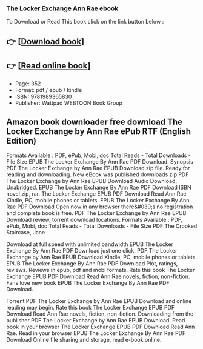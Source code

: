 ### The Locker Exchange Ann Rae ebook

To Download or Read This book click on the link button below :

## 👉  [**[Download book](http://ebooksharez.info/download.php?group=book&from=github.com&id=639335&lnk=1061 "Download book")**]

## 👉  [**[Read online book](http://ebooksharez.info/download.php?group=book&from=github.com&id=639335&lnk=1061 "Read online book")**]


* Page: 352
* Format: pdf / epub / kindle
* ISBN: 9781989365830
* Publisher: Wattpad WEBTOON Book Group



## Amazon book downloader free download The Locker Exchange by Ann Rae ePub RTF (English Edition)


Formats Available : PDF, ePub, Mobi, doc Total Reads - Total Downloads - File Size EPUB The Locker Exchange By Ann Rae PDF Download. Synopsis PDF The Locker Exchange by Ann Rae EPUB Download zip file. Ready for reading and downloading. New eBook was published downloads zip PDF The Locker Exchange by Ann Rae EPUB Download Audio Download, Unabridged. EPUB The Locker Exchange By Ann Rae PDF Download ISBN novel zip, rar. The Locker Exchange EPUB PDF Download Read Ann Rae Kindle, PC, mobile phones or tablets. EPUB The Locker Exchange By Ann Rae PDF Download Open now in any browser there&amp;#039;s no registration and complete book is free. PDF The Locker Exchange by Ann Rae EPUB Download review, torrent download locations. Formats Available : PDF, ePub, Mobi, doc Total Reads - Total Downloads - File Size PDF The Crooked Staircase, Jane

Download at full speed with unlimited bandwidth EPUB The Locker Exchange By Ann Rae PDF Download just one click. PDF The Locker Exchange by Ann Rae EPUB Download Kindle, PC, mobile phones or tablets. EPUB The Locker Exchange By Ann Rae PDF Download Plot, ratings, reviews. Reviews in epub, pdf and mobi formats. Rate this book The Locker Exchange EPUB PDF Download Read Ann Rae novels, fiction, non-fiction. Fans love new book EPUB The Locker Exchange By Ann Rae PDF Download.

Torrent PDF The Locker Exchange by Ann Rae EPUB Download and online reading may begin. Rate this book The Locker Exchange EPUB PDF Download Read Ann Rae novels, fiction, non-fiction. Downloading from the publisher PDF The Locker Exchange by Ann Rae EPUB Download. Read book in your browser The Locker Exchange EPUB PDF Download Read Ann Rae. Read in your browser EPUB The Locker Exchange By Ann Rae PDF Download Online file sharing and storage, read e-book online.





